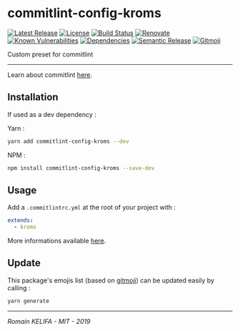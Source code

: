 # commitlint-config-kroms

[![Latest Release](https://badgen.net/github/release/undefined/undefined)](https://www.npmjs.com/package/commitlint-config-kroms) [![License](https://badgen.net/badge/license/MIT/blue)](LICENSE) [![Build Status](https://travis-ci.org/undefined/undefined.svg?branch=master)](https://travis-ci.org/undefined/undefined) [![Renovate](https://img.shields.io/badge/Renovate-enabled-brightgreen.svg)](https://renovatebot.com) [![Known Vulnerabilities](https://snyk.io/test/github/undefined/undefined/badge.svg)](https://snyk.io/test/github/undefined/undefined) [![Dependencies](https://david-dm.org/undefined/undefined.svg)](https://david-dm.org/) [![Semantic Release](https://img.shields.io/badge/%20%20%F0%9F%93%A6%F0%9F%9A%80-semantic--release-e10079.svg)](https://github.com/semantic-release/semantic-release) [![Gitmoji](https://img.shields.io/badge/gitmoji-%20😜%20😍-FFDD67.svg)](https://github.com/carloscuesta/gitmoji)

Custom preset for commitlint

*****

Learn about commitlint [here](https://github.com/conventional-changelog/commitlint).

## Installation

If used as a dev dependency :

Yarn :
```sh
yarn add commitlint-config-kroms --dev
```

NPM :
```sh
npm install commitlint-config-kroms --save-dev
```

## Usage

Add a `.commitlintrc.yml` at the root of your project with :
```yml
extends:
  - kroms
```

More informations available [here](https://github.com/conventional-changelog/commitlint).

## Update

This package's emojis list (based on [gitmoji](https://gitmoji.carloscuesta.me)) can be updated easily by calling :
```sh
yarn generate
```

*****

_Romain KELIFA - MIT - 2019_
